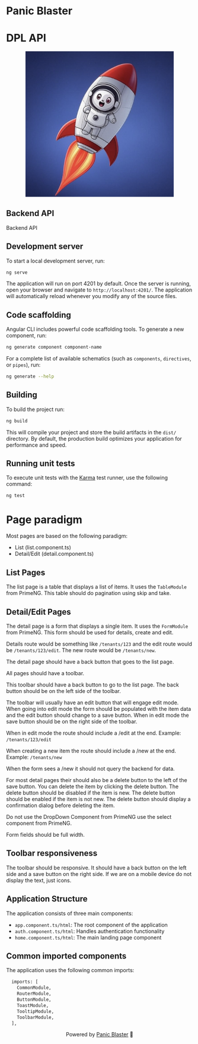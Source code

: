 # Panic Blaster

# DPL API

<p align="center">
  <img src="./public/Logo.png" width="400" alt="Panic Blaster Logo" />
</p>

## Backend API

Backend API

## Development server

To start a local development server, run:

```bash
ng serve
```

The application will run on port 4201 by default. Once the server is running, open your browser and navigate to `http://localhost:4201/`. The application will automatically reload whenever you modify any of the source files.

## Code scaffolding

Angular CLI includes powerful code scaffolding tools. To generate a new component, run:

```bash
ng generate component component-name
```

For a complete list of available schematics (such as `components`, `directives`, or `pipes`), run:

```bash
ng generate --help
```

## Building

To build the project run:

```bash
ng build
```

This will compile your project and store the build artifacts in the `dist/` directory. By default, the production build optimizes your application for performance and speed.

## Running unit tests

To execute unit tests with the [Karma](https://karma-runner.github.io) test runner, use the following command:

```bash
ng test
```

# Page paradigm

Most pages are based on the following paradigm:

- List (list.component.ts)
- Detail/Edit (detail.component.ts)

## List Pages

The list page is a table that displays a list of items. It uses the `TableModule` from PrimeNG. This table should do pagination using skip and take.

## Detail/Edit Pages

The detail page is a form that displays a single item. It uses the `FormModule` from PrimeNG. This form should be used for details, create and edit.

Details route would be something like `/tenants/123` and the edit route would be `/tenants/123/edit`. The new route would be `/tenants/new`.

The detail page should have a back button that goes to the list page.

All pages should have a toolbar.

This toolbar should have a back button to go to the list page. The back button should be on the left side of the toolbar.

The toolbar will usually have an edit button that will engage edit mode. When going into edit mode the form should be populated with the item data and the edit button should change to a save button. When in edit mode the save button should be on the right side of the toolbar.

When in edit mode the route should include a /edit at the end.
Example: `/tenants/123/edit`

When creating a new item the route should include a /new at the end.
Example: `/tenants/new`

When the form sees a /new it should not query the backend for data.

For most detail pages their should also be a delete button to the left of the save button. You can delete the item by clicking the delete button. The delete button should be disabled if the item is new. The delete button should be enabled if the item is not new. The delete button should display a confirmation dialog before deleting the item.

Do not use the DropDown Component from PrimeNG use the select component from PrimeNG.

Form fields should be full width.

## Toolbar responsiveness

The toolbar should be responsive. It should have a back button on the left side and a save button on the right side. If we are on a mobile device do not display the text, just icons.

## Application Structure

The application consists of three main components:

- `app.component.ts/html`: The root component of the application
- `auth.component.ts/html`: Handles authentication functionality
- `home.component.ts/html`: The main landing page component

## Common imported components

The application uses the following common imports:

```
  imports: [
    CommonModule,
    RouterModule,
    ButtonModule,
    ToastModule,
    TooltipModule,
    ToolbarModule,
  ],
```

<p align="center">
  Powered by <a href="#">Panic Blaster</a> 🚀
</p>
